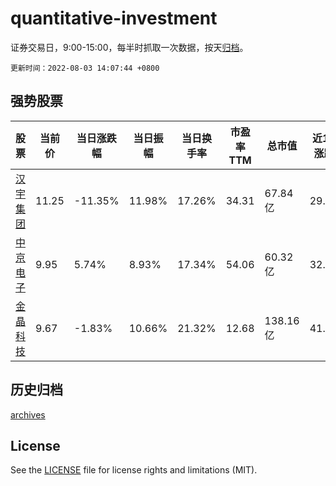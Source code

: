 # quantitative-investment

证券交易日，9:00-15:00，每半时抓取一次数据，按天[归档](archives)。

`更新时间：2022-08-03 14:07:44 +0800`

## 强势股票

|股票|当前价|当日涨跌幅|当日振幅|当日换手率|市盈率TTM|总市值|近10日涨跌幅|
|----|----|----|----|----|----|----|----|
|[汉宇集团](https://xueqiu.com/S/SZ300403)|11.25|-11.35%|11.98%|17.26%|34.31|67.84亿|29.61%|
|[中京电子](https://xueqiu.com/S/SZ002579)|9.95|5.74%|8.93%|17.34%|54.06|60.32亿|32.31%|
|[金晶科技](https://xueqiu.com/S/SH600586)|9.67|-1.83%|10.66%|21.32%|12.68|138.16亿|41.37%|

## 历史归档

[archives](archives)

## License

See the [LICENSE](LICENSE) file for license rights and limitations (MIT).
